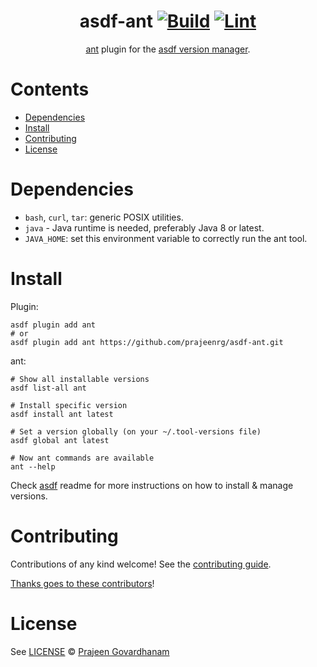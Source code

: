 <div align="center">

# asdf-ant [![Build](https://github.com/prajeenrg/asdf-ant/actions/workflows/build.yml/badge.svg)](https://github.com/prajeenrg/asdf-ant/actions/workflows/build.yml) [![Lint](https://github.com/prajeenrg/asdf-ant/actions/workflows/lint.yml/badge.svg)](https://github.com/prajeenrg/asdf-ant/actions/workflows/lint.yml)

[ant](https://ant.apache.org/) plugin for the [asdf version manager](https://asdf-vm.com).

</div>

# Contents

- [Dependencies](#dependencies)
- [Install](#install)
- [Contributing](#contributing)
- [License](#license)

# Dependencies

- `bash`, `curl`, `tar`: generic POSIX utilities.
- `java` - Java runtime is needed, preferably Java 8 or latest.
- `JAVA_HOME`: set this environment variable to correctly run the ant tool.

# Install

Plugin:

```shell
asdf plugin add ant
# or
asdf plugin add ant https://github.com/prajeenrg/asdf-ant.git
```

ant:

```shell
# Show all installable versions
asdf list-all ant

# Install specific version
asdf install ant latest

# Set a version globally (on your ~/.tool-versions file)
asdf global ant latest

# Now ant commands are available
ant --help
```

Check [asdf](https://github.com/asdf-vm/asdf) readme for more instructions on how to
install & manage versions.

# Contributing

Contributions of any kind welcome! See the [contributing guide](contributing.md).

[Thanks goes to these contributors](https://github.com/prajeenrg/asdf-ant/graphs/contributors)!

# License

See [LICENSE](LICENSE) © [Prajeen Govardhanam](https://github.com/prajeenrg/)
